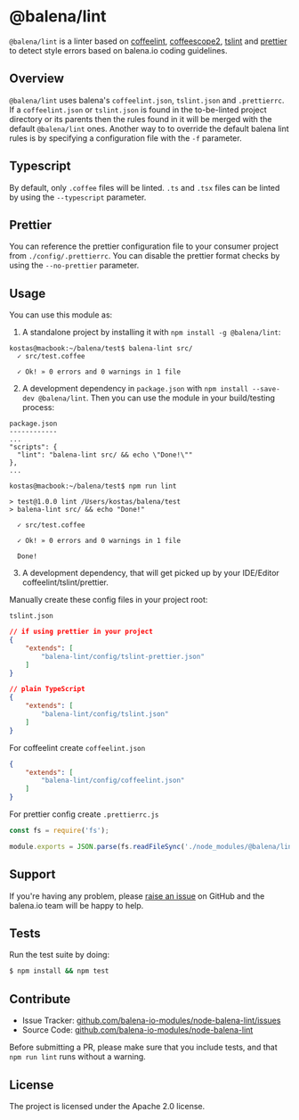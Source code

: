 @balena/lint
==========

`@balena/lint` is a linter based on [coffeelint](https://github.com/clutchski/coffeelint),
[coffeescope2](https://github.com/za-creature/coffeescope), [tslint](https://palantir.github.io/tslint/) and [prettier](https://github.com/prettier/prettier) to detect style errors based on balena.io coding guidelines.

Overview
--------

`@balena/lint` uses balena's `coffeelint.json`, `tslint.json` and `.prettierrc`.
If a `coffeelint.json` or `tslint.json` is found in the to-be-linted project
directory or its parents then the rules found in it will be merged with the default `@balena/lint` ones.
Another way to to override the default balena lint rules is by specifying a configuration
file with the `-f` parameter.

## Typescript

By default, only `.coffee` files will be linted. `.ts` and `.tsx` files can be
linted by using the `--typescript` parameter.

## Prettier

You can reference the prettier configuration file to your consumer project
from `./config/.prettierrc`.
You can disable the prettier format checks by using the `--no-prettier` parameter.

Usage
-----

You can use this module as:

1. A standalone project by installing it with `npm install -g @balena/lint`:

  ```
  kostas@macbook:~/balena/test$ balena-lint src/
    ✓ src/test.coffee

    ✓ Ok! » 0 errors and 0 warnings in 1 file
  ```

2. A development dependency in `package.json` with ```npm install --save-dev @balena/lint```. Then
  you can use the module in your build/testing process:

  ```
  package.json
  ------------
  ...
  "scripts": {
    "lint": "balena-lint src/ && echo \"Done!\""
  },
  ...

  kostas@macbook:~/balena/test$ npm run lint

  > test@1.0.0 lint /Users/kostas/balena/test
  > balena-lint src/ && echo "Done!"

    ✓ src/test.coffee

    ✓ Ok! » 0 errors and 0 warnings in 1 file

    Done!

  ```

3. A development dependency, that will get picked up by your IDE/Editor coffeelint/tslint/prettier.

Manually create these config files in your project root:

`tslint.json`

```json
// if using prettier in your project
{
	"extends": [
		"balena-lint/config/tslint-prettier.json"
	]
}

// plain TypeScript
{
	"extends": [
		"balena-lint/config/tslint.json"
	]
}
```

For coffeelint create `coffeelint.json`

```json
{
	"extends": [
		"balena-lint/config/coffeelint.json"
	]
}
```

For prettier config create `.prettierrc.js`

```js
const fs = require('fs');

module.exports = JSON.parse(fs.readFileSync('./node_modules/@balena/lint/config/.prettierrc', 'utf8'));
```

Support
-------

If you're having any problem, please [raise an issue](https://github.com/balena-io-modules/node-balena-lint/issues/new) on GitHub and the balena.io team will be happy to help.

Tests
-----

Run the test suite by doing:

```sh
$ npm install && npm test
```

Contribute
----------

- Issue Tracker: [github.com/balena-io-modules/node-balena-lint/issues](https://github.com/balena-io-modules/node-balena-lint/issues)
- Source Code: [github.com/balena-io-modules/node-balena-lint](https://github.com/balena-io-modules/node-balena-lint)

Before submitting a PR, please make sure that you include tests, and that `npm run lint` runs without a warning.

License
-------

The project is licensed under the Apache 2.0 license.
